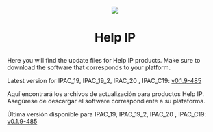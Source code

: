 <p align="center">
  <img src="https://surix.net/images/logo-scrolled.png" />
</p>

# <p align="center">Help IP</p>

Here you will find the update files for Help IP products. Make sure to download the software that corresponds to your platform.

Latest version for IPAC_19, IPAC_19_2, IPAC_20 , IPAC_C19: [v0.1.9-485](https://github.com/surixArg/help_ip/tree/main/v0.1.9-485)

Aquí encontrará los archivos de actualización para productos Help IP. Asegúrese de descargar el software correspondiente a su plataforma.

Última versión disponible para IPAC_19, IPAC_19_2, IPAC_20 , IPAC_C19: [v0.1.9-485](https://github.com/surixArg/help_ip/tree/main/v0.1.9-485)
